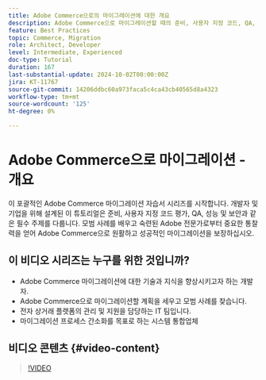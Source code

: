 ```yaml
---
title: Adobe Commerce으로의 마이그레이션에 대한 개요
description: Adobe Commerce으로 마이그레이션할 때의 준비, 사용자 지정 코드, QA, 성능 및 보안에 대해 설명하는 개요입니다.
feature: Best Practices
topic: Commerce, Migration
role: Architect, Developer
level: Intermediate, Experienced
doc-type: Tutorial
duration: 167
last-substantial-update: 2024-10-02T00:00:00Z
jira: KT-11767
source-git-commit: 14206ddbc60a973faca5c4ca43cb40565d8a4323
workflow-type: tm+mt
source-wordcount: '125'
ht-degree: 0%

---
```



# Adobe Commerce으로 마이그레이션 - 개요

이 포괄적인 Adobe Commerce 마이그레이션 자습서 시리즈를 시작합니다. 개발자 및 기업을 위해 설계된 이 튜토리얼은 준비, 사용자 지정 코드 평가, QA, 성능 및 보안과 같은 필수 주제를 다룹니다. 모범 사례를 배우고 숙련된 Adobe 전문가로부터 중요한 통찰력을 얻어 Adobe Commerce으로 원활하고 성공적인 마이그레이션을 보장하십시오.

## 이 비디오 시리즈는 누구를 위한 것입니까?

* Adobe Commerce 마이그레이션에 대한 기술과 지식을 향상시키고자 하는 개발자.
* Adobe Commerce으로 마이그레이션할 계획을 세우고 모범 사례를 찾습니다.
* 전자 상거래 플랫폼의 관리 및 지원을 담당하는 IT 팀입니다.
* 마이그레이션 프로세스 간소화를 목표로 하는 시스템 통합업체

## 비디오 콘텐츠 {#video-content}

>[!VIDEO](https://video.tv.adobe.com/v/3432846/?learn=on)
